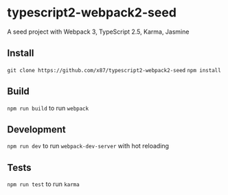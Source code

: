 # typescript2-webpack2-seed
A seed project with Webpack 3, TypeScript 2.5, Karma, Jasmine

## Install
`git clone https://github.com/x87/typescript2-webpack2-seed`
`npm install`

## Build
`npm run build` to run `webpack`

## Development
`npm run dev` to run `webpack-dev-server` with hot reloading

## Tests
`npm run test` to run `karma`
